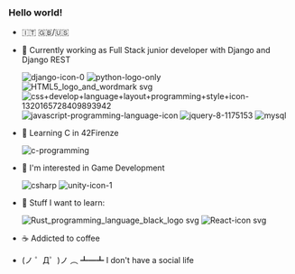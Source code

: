 ### Hello world!

- 🇮🇹 🇬🇧/🇺🇸

- 💼 Currently working as Full Stack junior developer with Django and Django REST

  ![django-icon-0](https://user-images.githubusercontent.com/58588029/220902738-56aab93f-0488-4f56-8099-25521ad04dc6.png)
![python-logo-only](https://user-images.githubusercontent.com/58588029/220902751-51d8d476-6304-435b-9470-bdc5ba196689.png)
![HTML5_logo_and_wordmark svg](https://user-images.githubusercontent.com/58588029/220902742-eb0693a4-0f2b-4b99-bcd8-1369f2efcb28.png)
![css+develop+language+layout+programming+style+icon-1320165728409893942](https://user-images.githubusercontent.com/58588029/220902740-7dc150a2-5d52-44cf-8da2-13dbbac64b0a.png)
![javascript-programming-language-icon](https://user-images.githubusercontent.com/58588029/220902749-b73401fb-15af-40be-8f29-02f34be54887.png)
![jquery-8-1175153](https://user-images.githubusercontent.com/58588029/220902746-1c9fc51a-4e88-4ae0-a92c-a5c54f300894.png)
![mysql](https://user-images.githubusercontent.com/58588029/220902732-7f31cbdc-d4b2-4605-8900-023aa86c0d7c.png)

- 🌱 Learning C in 42Firenze

  ![c-programming](https://user-images.githubusercontent.com/58588029/220902756-35419c5c-9a0e-4094-80e9-02be4ce93877.png)

- 🔭 I'm interested in Game Development

  ![csharp](https://user-images.githubusercontent.com/58588029/220902725-fe0ea11c-ba02-4b6b-8d74-ce1ec2716a6c.png)
![unity-icon-1](https://user-images.githubusercontent.com/58588029/220902736-6bdceaf2-8176-4560-8605-7757e5918614.png)

- 📖 Stuff I want to learn:

  ![Rust_programming_language_black_logo svg](https://user-images.githubusercontent.com/58588029/220902729-f803da74-323b-499d-86ce-50fe1ebda120.png)
![React-icon svg](https://user-images.githubusercontent.com/58588029/220906059-fa88df8b-236e-4385-a831-bdb2e8b91388.png)

- ☕ Addicted to coffee

- (ノ ゜Д゜)ノ ︵ ┻━┻ I don't have a social life
